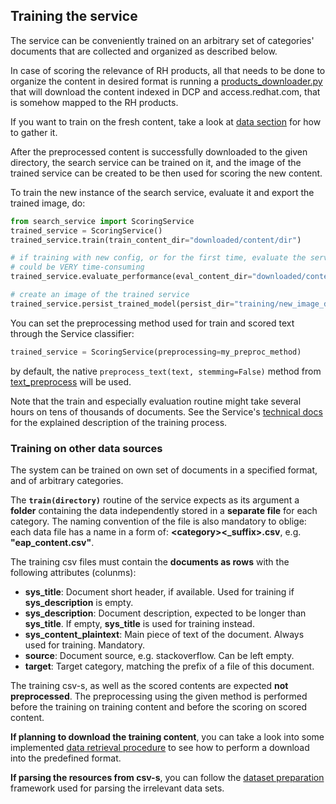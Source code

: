 ## Training the service
The service can be conveniently trained on an arbitrary set of categories' documents that are collected and organized as described below.

In case of scoring the relevance of RH products, all that needs to be done to organize the content in desired format is running a 
[products_downloader.py](https://github.com/searchisko/project-classifier-poc/tree/master/data/products_downloader.py)
that will download the content indexed in DCP and access.redhat.com, that is somehow mapped to the RH products.

If you want to train on the fresh content, take a look at 
[data section](https://github.com/searchisko/project-classifier-poc/tree/master/data) 
for how to gather it.

After the preprocessed content is successfully downloaded to the given directory,
the search service can be trained on it, and the image of the trained service can be created
to be then used for scoring the new content.

To train the new instance of the search service, evaluate it and export the trained image, do:

```python
from search_service import ScoringService
trained_service = ScoringService()
trained_service.train(train_content_dir="downloaded/content/dir")

# if training with new config, or for the first time, evaluate the service performance
# could be VERY time-consuming
trained_service.evaluate_performance(eval_content_dir="downloaded/content/dir")

# create an image of the trained service
trained_service.persist_trained_model(persist_dir="training/new_image_dir")
```

You can set the preprocessing method used for train and scored text through the Service classifier:
```python
trained_service = ScoringService(preprocessing=my_preproc_method)
```
by default, the native ``preprocess_text(text, stemming=False)`` method from 
[text_preprocess](https://github.com/searchisko/project-classifier-poc/tree/master/deployable/search_service/dependencies/text_preprocess.py)
will be used.

Note that the train and especially evaluation routine might take several hours on tens of thousands of documents.
See the Service's [technical docs](https://github.com/searchisko/project-classifier-poc/tree/master/deployable/search_service/technical_docs) 
for the explained description of the training process.

### Training on other data sources
The system can be trained on own set of documents in a specified format, and of arbitrary categories.

The **``train(directory)``** routine of the service expects as its argument 
a **folder** containing the data independently stored in a **separate file** for each category.
The naming convention of the file is also mandatory to oblige: each data file has a name in a form of:
**\<category\><_suffix>.csv**, e.g. **\"eap_content.csv\"**.

The training csv files must contain the **documents as rows** with the following attributes (colunms):
* **sys_title**: Document short header, if available. Used for training if **sys_description** is empty.
* **sys_description**: Document description, expected to be longer than **sys_title**. 
If empty, **sys_title** is used for training instead.
* **sys_content_plaintext**: Main piece of text of the document. Always used for training. Mandatory.
* **source**: Document source, e.g. stackoverflow. Can be left empty.
* **target**: Target category, matching the prefix of a file of this document.

The training csv-s, as well as the scored contents are expected **not preprocessed**. 
The preprocessing using the given method is performed before the training on training content and
before the scoring on scored content.

**If planning to download the training content**, you can take a look into some implemented 
[data retrieval procedure](https://github.com/searchisko/project-classifier-poc/tree/master/data/searchisko_requestor.py)
to see how to perform a download into the predefined format.

**If parsing the resources from csv-s**, you can follow the 
[dataset preparation](https://github.com/searchisko/project-classifier-poc/tree/master/analyses/lab/dataset_preparation.ipynb) 
framework used for parsing the irrelevant data sets.
